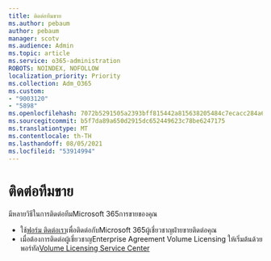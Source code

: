 ```yaml
---
title: ติดต่อทีมขาย
ms.author: pebaum
author: pebaum
manager: scotv
ms.audience: Admin
ms.topic: article
ms.service: o365-administration
ROBOTS: NOINDEX, NOFOLLOW
localization_priority: Priority
ms.collection: Adm_O365
ms.custom:
- "9003120"
- "5898"
ms.openlocfilehash: 7072b5291505a2393bff815442a815638205484c7ecacc284a6fc52229fee470
ms.sourcegitcommit: b5f7da89a650d2915dc652449623c78be6247175
ms.translationtype: MT
ms.contentlocale: th-TH
ms.lasthandoff: 08/05/2021
ms.locfileid: "53914994"
---
```

# <a name="contact-the-sales-team"></a>ติดต่อทีมขาย

มีหลายวิธีในการติดต่อทีมMicrosoft 365การขายของคุณ

- ใช้[ฟอร์ม ติดต่อเรา](https://go.microsoft.com/fwlink/p/?LinkId=518644&clcid=0x0409)เพื่อติดต่อกับMicrosoft 365ผู้เชี่ยวชาญฝ่ายขายติดต่อคุณ
- เมื่อต้องการติดต่อผู้เชี่ยวชาญEnterprise Agreement Volume Licensing ให้เริ่มต้นด้วยพอร์ทัล[Volume Licensing Service Center](https://go.microsoft.com/fwlink/p/?LinkId=329762)
